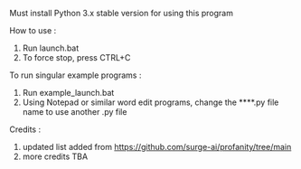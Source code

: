 
Must install Python 3.x stable version for using this program

How to use : 
1. Run launch.bat
2. To force stop, press CTRL+C

To run singular example programs : 
1. Run example_launch.bat
2. Using Notepad or similar word edit programs, change the ****.py file name to use another .py file

Credits :
1. updated list added from https://github.com/surge-ai/profanity/tree/main
2. more credits TBA
